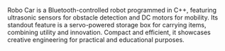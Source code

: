 Robo Car is a Bluetooth-controlled robot programmed in C++, featuring ultrasonic sensors for obstacle detection and DC motors for mobility. Its standout feature is a servo-powered storage box for carrying items, combining utility and innovation. Compact and efficient, it showcases creative engineering for practical and educational purposes.
